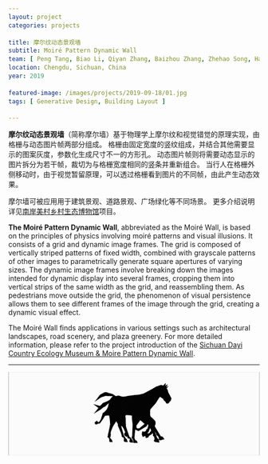 ```yaml
---
layout: project
categories: projects

title: 摩尔纹动态景观墙
subtitle: Moiré Pattern Dynamic Wall
team: [ Peng Tang, Biao Li, Qiyan Zhang, Baizhou Zhang, Zhehao Song, Haodong Wu, Zhenyu Hu ]
location: Chengdu, Sichuan, China
year: 2019

featured-image: /images/projects/2019-09-18/01.jpg
tags: [ Generative Design, Building Layout ]

---
```


**摩尔纹动态景观墙**（简称摩尔墙）基于物理学上摩尔纹和视觉错觉的原理实现，由格栅与动态图片帧两部分组成。
格栅由固定宽度的竖纹组成，并结合其他需要显示的图案灰度，参数化生成尺寸不一的方形孔。
动态图片帧则将需要动态显示的图片拆分为若干帧，裁切为与格栅宽度相同的竖条并重新组合。
当行人在格栅外侧移动时，由于视觉暂留原理，可以透过格栅看到图片的不同帧，由此产生动态效果。

摩尔墙可被应用用于建筑景观、道路景观、广场绿化等不同场景。
更多介绍说明详见[南岸美村乡村生态博物馆](https://www.gooood.cn/sichuan-dayi-country-ecology-museum-moire-pattern-dynamic-wall-china-by-institute-of-architectural-algorithms-and-applications-southeast-university-architectural-design-and-research-institute-co-ltd.htm)项目。

**The Moiré Pattern Dynamic Wall**, abbreviated as the Moiré Wall, is based on the principles of physics involving moiré patterns and visual illusions. It consists of a grid and dynamic image frames.
The grid is composed of vertically striped patterns of fixed width, combined with grayscale patterns of other images to parametrically generate square apertures of varying sizes.
The dynamic image frames involve breaking down the images intended for dynamic display into several frames, cropping them into vertical strips of the same width as the grid, and reassembling them.
As pedestrians move outside the grid, the phenomenon of visual persistence allows them to see different frames of the image through the grid, creating a dynamic visual effect.

The Moiré Wall finds applications in various settings such as architectural landscapes, road scenery, and plaza greenery. For more detailed information, please refer to the project introduction of the [Sichuan Dayi Country Ecology Museum & Moire Pattern Dynamic Wall](https://www.gooood.cn/sichuan-dayi-country-ecology-museum-moire-pattern-dynamic-wall-china-by-institute-of-architectural-algorithms-and-applications-southeast-university-architectural-design-and-research-institute-co-ltd.htm).

---

![](/images/projects/2019-09-18/序列.gif)